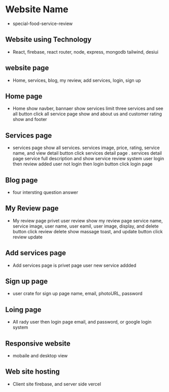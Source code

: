 # Website Name

* special-food-service-review

## Website using Technology

* React, firebase, react router, node, express, mongodb tailwind, desiui

## website page

* Home, services, blog, my review, add services, login, sign up

## Home page
* Home show navber, bannaer show services limit three services and see all button click all service page
show and about us and customer rating show and footer

## Services page
 * services page show all services. services image, price, rating, service name, and view detail button
 click services detail  page . services detail page service full description and show service review system
 user login then review added  user not login then login button click login page

 ## Blog page

 * four intersting question answer

 ## My Review page

 * My review page privet user review show my review page service name, service image, user name, user eamil,
 user image, display, and delete button click review delete show massage toast, and update button click review update

 ## Add services page

 * Add services page is privet page user new service addded

 ## Sign up page

 * user crate for sign up page name, email, photoURL, password

## Loing page

* All rady user then login page email, and password, or google login system

## Responsive website

* mobaile and desktop view

## Web site hosting

* Client site firebase, and server side vercel
